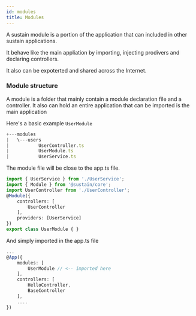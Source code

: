 ```yaml
---
id: modules
title: Modules
---
```

A sustain module is a portion of the application that can included in other sustain applications.

It behave like the main appliation by importing, injecting prodivers and declaring controllers.

It also can be expoterted and shared across the Internet.

### Module structure
A module is a folder that mainly contain a module declaration file and a controller.
It also can hold an entire application that can be imported is the main application

Here's a basic example ``UserModule``

```typescript
+---modules
|   \---users
|           UserController.ts
|           UserModule.ts
|           UserService.ts
```


The module file will be close to the app.ts file.

```typescript
import { UserService } from './UserService';
import { Module } from '@sustain/core';
import UserController from './UserController';
@Module({
    controllers: [
        UserController
    ],
    providers: [UserService]
})
export class UserModule { } 
```

And simply imported in the app.ts file 
```typescript
...
@App({
    modules: [
        UserModule // <-- imported here
    ],
    controllers: [
        HelloController,
        BaseController
    ],
    ....
})
```
